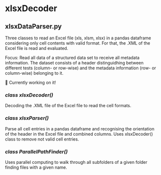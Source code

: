 # xlsxDecoder

## xlsxDataParser.py

Three classes to read an Excel file (xls, xlsm, xlsx) in a pandas dataframe considering only cell contents with valid format. For that, the .XML of the Excel file is read and evaluated. 

Focus: Read all data of a structured data set to receive all metadata information. The dataset consists of a header distinguidhing between different tests (column- or row-wise) and the metadata information (row- or column-wise) belonging to it.

🦾 Currently working on it!

### *class xlsxDecoder()*

Decoding the .XML file of the Excel file to read the cell formats.

### *class xlsxParser()*

Parse all cell entries in a pandas dataframe and recognising the orientation of the header in the Excel file and combined columns. Uses xlsxDecoder() class to remove not valid cell entries.

### *class ParallelPathFinder()*

Uses parallel computing to walk through all subfolders of a given folder finding files with a given name.
